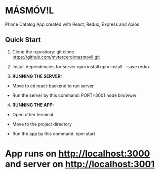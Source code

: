 # MÁSMÓV!L

Phone Catalog App created with React, Redux, Express and Axios

## Quick Start

1. Clone the repository:
  git clone https://github.com/mvtercero/masmovil.git

2. Install dependencies for server
  npm install
  npm install --save redux

3. **RUNNING THE SERVER:**

* Move to cd react-backend to run server

* Run the server by this command:
  PORT=3001 node bin/www

4. **RUNNING THE APP:**

* Open other terminal

* Move to the project directory

* Run the app by this command:
  npm start

# App runs on [http://localhost:3000](http://localhost:3000) and server on [http://localhost:3001](http://localhost:3001)

